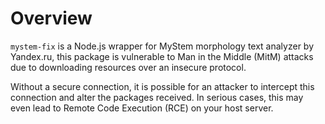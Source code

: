 # Overview

`mystem-fix` is a Node.js wrapper for MyStem morphology text analyzer by Yandex.ru, this package is vulnerable to Man in the Middle (MitM) attacks due to downloading resources over an insecure protocol.

Without a secure connection, it is possible for an attacker to intercept this connection and alter the packages received. In serious cases, this may even lead to Remote Code Execution (RCE) on your host server.
